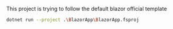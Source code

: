 This project is trying to follow the default blazor official template

```bash
dotnet run --project .\BlazorApp\BlazorApp.fsproj
```
